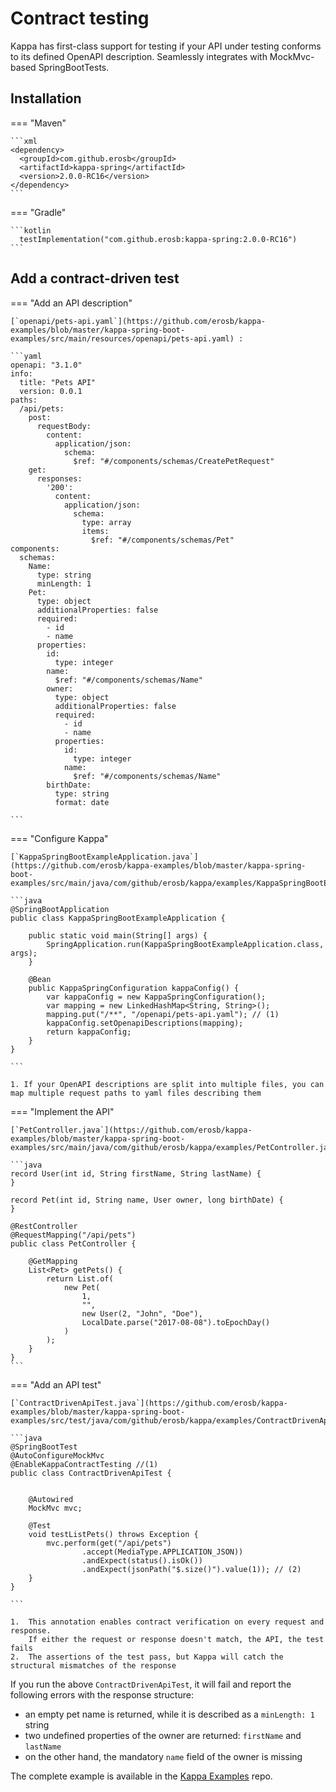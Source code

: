 # Contract testing


Kappa has first-class support for testing if your API under testing conforms to its defined OpenAPI description. Seamlessly integrates with MockMvc-based SpringBootTests.

## Installation

=== "Maven"

    ```xml
    <dependency>
      <groupId>com.github.erosb</groupId>
      <artifactId>kappa-spring</artifactId>
      <version>2.0.0-RC16</version>
    </dependency>
    ```

=== "Gradle"

    ```kotlin
      testImplementation("com.github.erosb:kappa-spring:2.0.0-RC16")
    ```



## Add a contract-driven test

=== "Add an API description"

    [`openapi/pets-api.yaml`](https://github.com/erosb/kappa-examples/blob/master/kappa-spring-boot-examples/src/main/resources/openapi/pets-api.yaml) :

    ```yaml
    openapi: "3.1.0"
    info:
      title: "Pets API"
      version: 0.0.1
    paths:
      /api/pets:
        post:
          requestBody:
            content:
              application/json:
                schema:
                  $ref: "#/components/schemas/CreatePetRequest"
        get:
          responses:
            '200':
              content:
                application/json:
                  schema:
                    type: array
                    items:
                      $ref: "#/components/schemas/Pet"
    components:
      schemas:
        Name:
          type: string
          minLength: 1
        Pet:
          type: object
          additionalProperties: false
          required:
            - id
            - name
          properties:
            id:
              type: integer
            name:
              $ref: "#/components/schemas/Name"
            owner:
              type: object
              additionalProperties: false
              required:
                - id
                - name
              properties:
                id:
                  type: integer
                name:
                  $ref: "#/components/schemas/Name"
            birthDate:
              type: string
              format: date

    ```
=== "Configure Kappa"

    [`KappaSpringBootExampleApplication.java`](https://github.com/erosb/kappa-examples/blob/master/kappa-spring-boot-examples/src/main/java/com/github/erosb/kappa/examples/KappaSpringBootExampleApplication.java):

    ```java
    @SpringBootApplication
    public class KappaSpringBootExampleApplication {

    	public static void main(String[] args) {
    		SpringApplication.run(KappaSpringBootExampleApplication.class, args);
    	}

    	@Bean
    	public KappaSpringConfiguration kappaConfig() {
    		var kappaConfig = new KappaSpringConfiguration();
    		var mapping = new LinkedHashMap<String, String>();
    		mapping.put("/**", "/openapi/pets-api.yaml"); // (1)
    		kappaConfig.setOpenapiDescriptions(mapping);
    		return kappaConfig;
    	}
    }

    ```

    1. If your OpenAPI descriptions are split into multiple files, you can map multiple request paths to yaml files describing them

=== "Implement the API"

    [`PetController.java`](https://github.com/erosb/kappa-examples/blob/master/kappa-spring-boot-examples/src/main/java/com/github/erosb/kappa/examples/PetController.java):

    ```java
    record User(int id, String firstName, String lastName) {
    }

    record Pet(int id, String name, User owner, long birthDate) {
    }

    @RestController
    @RequestMapping("/api/pets")
    public class PetController {

        @GetMapping
        List<Pet> getPets() {
            return List.of(
                new Pet(
                    1,
                    "",
                    new User(2, "John", "Doe"),
                    LocalDate.parse("2017-08-08").toEpochDay()
                )
            );
        }
    }
    ```

=== "Add an API test"

    [`ContractDrivenApiTest.java`](https://github.com/erosb/kappa-examples/blob/master/kappa-spring-boot-examples/src/test/java/com/github/erosb/kappa/examples/ContractDrivenApiTest.java):

    ```java
    @SpringBootTest
    @AutoConfigureMockMvc
    @EnableKappaContractTesting //(1)
    public class ContractDrivenApiTest {


        @Autowired
        MockMvc mvc;

        @Test
        void testListPets() throws Exception {
            mvc.perform(get("/api/pets")
                    .accept(MediaType.APPLICATION_JSON))
                    .andExpect(status().isOk())
                    .andExpect(jsonPath("$.size()").value(1)); // (2)
        }
    }

    ```

    1.  This annotation enables contract verification on every request and response.
        If either the request or response doesn't match, the API, the test fails
    2.  The assertions of the test pass, but Kappa will catch the structural mismatches of the response



If you run the above `ContractDrivenApiTest`, it will fail and report the following errors with the response structure:

 * an empty pet name is returned, while it is described as a `minLength: 1` string
 * two undefined properties of the owner are returned: `firstName` and `lastName`
 * on the other hand, the mandatory `name` field of the owner is missing


The complete example is available in the [Kappa Examples](https://github.com/erosb/kappa-examples/tree/master/kappa-spring-boot-examples) repo.
